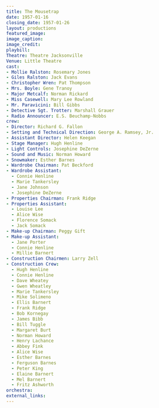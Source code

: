 ```yaml
---
title: The Mousetrap
date: 1957-01-16
closing_date: 1957-01-26
layout: productions
featured_image:
image_caption:
image_credit:
playbill:
Theatre: Theatre Jacksonville
Venue: Little Theatre
cast:
- Mollie Ralston: Rosemary Jones
- Giles Ralston: Jack Evans
- Christopher Wren: Pat Thompson
- Mrs. Boyle: Gene Tranoy
- Major Metcalf: Norman Rickard
- Miss Casewell: Mary Lee Rowland
- Mr. Paravicini: Bill Gibbs
- Detective Sgt. Trotter: Marshall Grauer
- Radio Announcer: E.S. Beuchamp-Nobbs
crew:
- Director: Richard G. Fallon
- Setting and Technical Direction: George A. Ramsey, Jr.
- Assistant Director: Helen Keegan
- Stage Manager: Hugh Henline
- Light Controls: Josephine DeZerne
- Sound and Music: Norman Howard
- Snowmaker: Esther Barnes
- Wardrobe Chairman: Pat Beckford
- Wardrobe Assistant:
  - Connie Henline
  - Marie Tankersley
  - Jane Johnson
  - Josephine DeZerne
- Properties Chairman: Frank Ridge
- Properties Assistant:
  - Louise Lee
  - Alice Wise
  - Florence Somack
  - Jack Somack
- Make-up Chairman: Peggy Gift
- Make-up Assistant:
  - Jane Porter
  - Connie Henline
  - Millie Barnert
- Construction Chairmen: Larry Zell
- Construction Crew:
  - Hugh Henline
  - Connie Henline
  - Dave Wheatey
  - Gwen Wheatley
  - Marie Tankersley
  - Mike Solimeno
  - Ellis Barnert
  - Frank Ridge
  - Bob Kornegay
  - James Bibb
  - Bill Tuggle
  - Margaret Burt
  - Norman Howard
  - Henry Lachance
  - Abbey Fink
  - Alice Wise
  - Esther Barnes
  - Ferguson Barnes
  - Peter King
  - Elaine Barnert
  - Mel Barnert
  - Fritz Ashworth
orchestra:
external_links:
---
```


